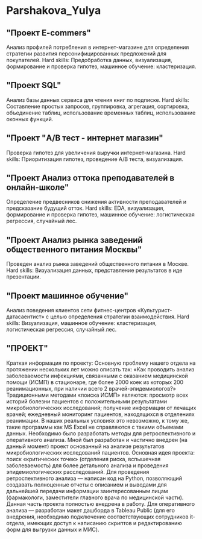 # Parshakova_Yulya
## "Проект E-commers" 
Анализ профилей потребления в интернет-магазине для определения стратегии развития персонифицированных предложений для покупателей. Hard skills: Предобработка данных, визуализация, формирование и проверка гипотез, машинное обучение: кластеризация. 
## "Проект SQL" 
Анализ базы данных сервиса для чтения книг по подписке. Hard skills: Составление простых запросов, группировка, агрегация, сортировка, объединение таблиц, использование временных таблиц, использование оконных функций. 
## "Проект "A/B тест - интернет магазин" 
Проверка гипотез для увеличения выручки интернет-магазина. Hard skills: Приоритизация гипотез, проведение А/B теста, визуализация. 
## "Проект Анализ оттока преподавателей в онлайн-школе" 
Определение предвесников снижения активности преподавателей и предсказание будущий отток.  Hard skills: EDA, визуализация, формирование и проверка гипотез, машинное обучение: логистическая регрессия, случайный лес. 
## "Проект Анализ рынка заведений общественного питания Москвы" 
Проведен анализ рынка заведений общественного питания в Москве. Hard skills: Визуализация данных, представление результатов в иде презентации. 
## "Проект машинное обучение" 
Анализ поведения клиентов сети фитнес-центров «Культурист-датасаентист» с целью определения стратегии взаимодействия. Hard skills: Визуализация, машинное обучение: кластеризация, логистическая регрессия, случайный лес. 
## "ПРОЕКТ" 
Краткая информация по проекту: Основную проблему нашего отдела на протяжении нескольких лет можно описать так: «Как проводить анализ заболеваемости инфекциями, связанными с оказанием медицинской помощи (ИСМП) в стационаре, где более 2000 коек из которых 200 реанимационных, при наличии всего 2 врачей-эпидемиологов?» Традиционными методами «поиска ИСМП» являются: просмотр всех историй болезни пациентов с положительными результатами микробиологических исследований; получение информации от лечащих врачей; ежедневный мониторинг пациентов, находящихся в отделениях реанимации. В наших реальных условиях это невозможно, к тому же, такие программы как MS Excel не справляются с такими объемами данных. Необходимо было разработать методы для ретроспективного и оперативного анализа. Мной был разработан и частично внедрен (на данный момент) проект основанный на анализе результатов микробиологических исследований пациентов. Основная идея проекта: поиск «критических точек» (отделения риска, вспышечная заболеваемость) для более детального анализа и проведения эпидемиологических расследований.  Для проведения ретроспективного анализа — написан код на Python, позволяющий создавать полноценные отчеты с описанием и выводами для дальнейшей передачи информации заинтересованным лицам (фармакологи, заместители главного врача по медицинской части). Данная часть проекта полностью внедрена в работу.  Для оперативного анализа — разработан макет дашборда в Tableau Public (для его внедрения, необходимо подключение соответствующих сотрудников it-отдела, имеющих доступ к написанию скриптов и редактированию форм для выгрузки данных и МИС). 
